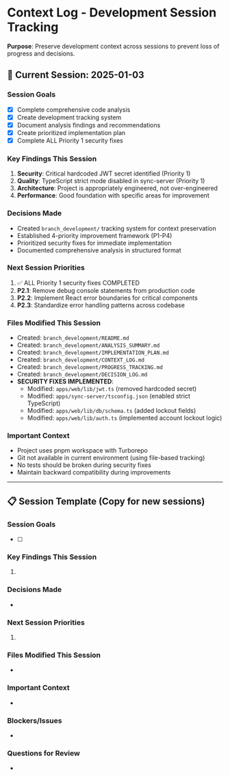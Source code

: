 # Context Log - Development Session Tracking

**Purpose**: Preserve development context across sessions to prevent loss of progress and decisions.

## 📅 **Current Session**: 2025-01-03

### **Session Goals**
- [x] Complete comprehensive code analysis
- [x] Create development tracking system
- [x] Document analysis findings and recommendations
- [x] Create prioritized implementation plan
- [x] Complete ALL Priority 1 security fixes

### **Key Findings This Session**
1. **Security**: Critical hardcoded JWT secret identified (Priority 1)
2. **Quality**: TypeScript strict mode disabled in sync-server (Priority 1)
3. **Architecture**: Project is appropriately engineered, not over-engineered
4. **Performance**: Good foundation with specific areas for improvement

### **Decisions Made**
- Created `branch_development/` tracking system for context preservation
- Established 4-priority improvement framework (P1-P4)
- Prioritized security fixes for immediate implementation
- Documented comprehensive analysis in structured format

### **Next Session Priorities**
1. ✅ ALL Priority 1 security fixes COMPLETED
2. **P2.1**: Remove debug console statements from production code
3. **P2.2**: Implement React error boundaries for critical components
4. **P2.3**: Standardize error handling patterns across codebase

### **Files Modified This Session**
- Created: `branch_development/README.md`
- Created: `branch_development/ANALYSIS_SUMMARY.md` 
- Created: `branch_development/IMPLEMENTATION_PLAN.md`
- Created: `branch_development/CONTEXT_LOG.md`
- Created: `branch_development/PROGRESS_TRACKING.md`
- Created: `branch_development/DECISION_LOG.md`
- **SECURITY FIXES IMPLEMENTED**:
  - Modified: `apps/web/lib/jwt.ts` (removed hardcoded secret)
  - Modified: `apps/sync-server/tsconfig.json` (enabled strict TypeScript)
  - Modified: `apps/web/lib/db/schema.ts` (added lockout fields)
  - Modified: `apps/web/lib/auth.ts` (implemented account lockout logic)

### **Important Context**
- Project uses pnpm workspace with Turborepo
- Git not available in current environment (using file-based tracking)
- No tests should be broken during security fixes
- Maintain backward compatibility during improvements

---

## 📋 **Session Template** (Copy for new sessions)

### **Session Goals**
- [ ] 

### **Key Findings This Session**
1. 

### **Decisions Made**
- 

### **Next Session Priorities**
1. 

### **Files Modified This Session**
- 

### **Important Context**
- 

### **Blockers/Issues**
- 

### **Questions for Review**
- 